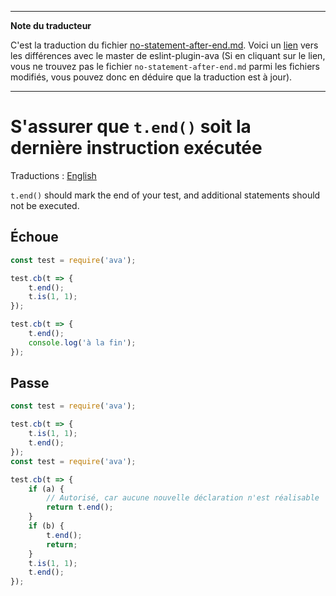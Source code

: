 ___
**Note du traducteur**

C'est la traduction du fichier [no-statement-after-end.md](https://github.com/avajs/eslint-plugin-ava/blob/master/docs/rules/no-statement-after-end.md). Voici un [lien](https://github.com/avajs/eslint-plugin-ava/compare/7542453058c30ebbc79c7bfeb689492fce226d8f...master#diff-022e4562e2cef684c01e72e8a54af79f) vers les différences avec le master de eslint-plugin-ava (Si en cliquant sur le lien, vous ne trouvez pas le fichier `no-statement-after-end.md` parmi les fichiers modifiés, vous pouvez donc en déduire que la traduction est à jour).
___
# S'assurer que `t.end()` soit la dernière instruction exécutée

Traductions : [English](https://github.com/avajs/eslint-plugin-ava/blob/master/docs/rules/no-statement-after-end.md)

`t.end()` should mark the end of your test, and additional statements should not be executed.

## Échoue

```js
const test = require('ava');

test.cb(t => {
	t.end();
	t.is(1, 1);
});

test.cb(t => {
	t.end();
	console.log('à la fin');
});
```


## Passe

```js
const test = require('ava');

test.cb(t => {
	t.is(1, 1);
	t.end();
});
const test = require('ava');

test.cb(t => {
	if (a) {
		// Autorisé, car aucune nouvelle déclaration n'est réalisable
		return t.end();
	}
	if (b) {
		t.end();
		return;
	}
	t.is(1, 1);
	t.end();
});

```
